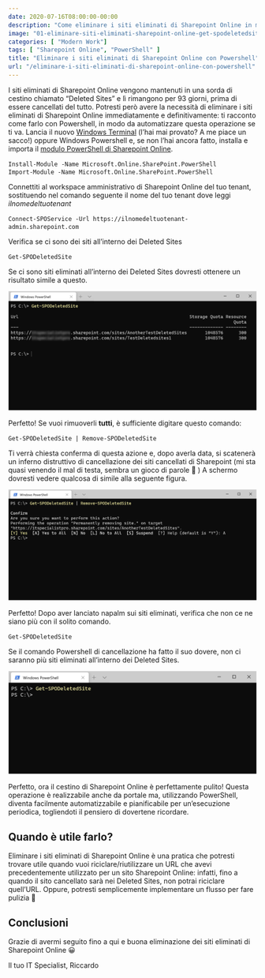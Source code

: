 ```yaml
---
date: 2020-07-16T08:00:00-00:00
description: "Come eliminare i siti eliminati di Sharepoint Online in maniera definitiva utilizzando PowerShell. Pochi semplici passaggi per fare pulizia."
image: "01-eliminare-siti-eliminati-sharepoint-online-get-spodeletedsites.png"
categories: [ "Modern Work"]
tags: [ "Sharepoint Online", "PowerShell" ]
title: "Eliminare i siti eliminati di Sharepoint Online con Powershell"
url: "/eliminare-i-siti-eliminati-di-sharepoint-online-con-powershell"
---
```

I siti eliminati di Sharepoint Online vengono mantenuti in una sorda di cestino chiamato “Deleted Sites” e lì rimangono per 93 giorni, prima di essere cancellati del tutto. Potresti però avere la necessità di eliminare i siti eliminati di Sharepoint Online immediatamente e definitivamente: ti racconto come farlo con Powershell, in modo da automatizzare questa operazione se ti va. Lancia il nuovo [Windows Terminal](https://www.microsoft.com/it-it/p/windows-terminal/9n0dx20hk701) (l’hai mai provato? A me piace un sacco!) oppure Windows Powershell e, se non l’hai ancora fatto, installa e importa il [modulo PowerShell di Sharepoint Online](https://docs.microsoft.com/it-it/powershell/sharepoint/sharepoint-online/connect-sharepoint-online?view=sharepoint-ps).

    Install-Module -Name Microsoft.Online.SharePoint.PowerShell
    Import-Module -Name Microsoft.Online.SharePoint.PowerShell

Connettiti al workspace amministrativo di Sharepoint Online del tuo tenant, sostituendo nel comando seguente il nome del tuo tenant dove leggi *ilnomedeltuotenant*

    Connect-SPOService -Url https://ilnomedeltuotenant-admin.sharepoint.com

Verifica se ci sono dei siti all’interno dei Deleted Sites

    Get-SPODeletedSite

Se ci sono siti eliminati all’interno dei Deleted Sites dovresti ottenere un risultato simile a questo.

[![Get-SpoDeletedSite pre-cancellazione](01-eliminare-siti-eliminati-sharepoint-online-get-spodeletedsites.png)](01-eliminare-siti-eliminati-sharepoint-online-get-spodeletedsites.png)

Perfetto! Se vuoi rimuoverli **tutti**, è sufficiente digitare questo comando:

    Get-SPODeletedSite | Remove-SPODeletedSite

Ti verrà chiesta conferma di questa azione e, dopo averla data, si scatenerà un inferno distruttivo di cancellazione dei siti cancellati di Sharepoint (mi sta quasi venendo il mal di testa, sembra un gioco di parole 🙂 ) A schermo dovresti vedere qualcosa di simile alla seguente figura.

[![Eliminare i siti eliminati di Sharepoint Online: Remove-SPODeletedSite](02-eliminare-siti-eliminati-sharepoint-online-Remove-SPODeletedSite.png)](02-eliminare-siti-eliminati-sharepoint-online-Remove-SPODeletedSite.png)

Perfetto! Dopo aver lanciato napalm sui siti eliminati, verifica che non ce ne siano più con il solito comando.

    Get-SPODeletedSite

Se il comando Powershell di cancellazione ha fatto il suo dovere, non ci saranno più siti eliminati all’interno dei Deleted Sites.

[![Get-SpoDeletedSite post cancellazione](03-eliminare-siti-eliminati-sharepoint-online-get-spodeletedsite-2.png)](03-eliminare-siti-eliminati-sharepoint-online-get-spodeletedsite-2.png)

Perfetto, ora il cestino di Sharepoint Online è perfettamente pulito! Questa operazione è realizzabile anche da portale ma, utilizzando PowerShell, diventa facilmente automatizzabile e pianificabile per un’esecuzione periodica, togliendoti il pensiero di dovertene ricordare.

## Quando è utile farlo?
Eliminare i siti eliminati di Sharepoint Online è una pratica che potresti trovare utile quando vuoi riciclare/riutilizzare un URL che avevi precedentemente utilizzato per un sito Sharepoint Online: infatti, fino a quando il sito cancellato sarà nei Deleted Sites, non potrai riciclare quell’URL. Oppure, potresti semplicemente implementare un flusso per fare pulizia 🙂

## Conclusioni
Grazie di avermi seguito fino a qui e buona eliminazione dei siti eliminati di Sharepoint Online 😀

Il tuo IT Specialist, Riccardo
